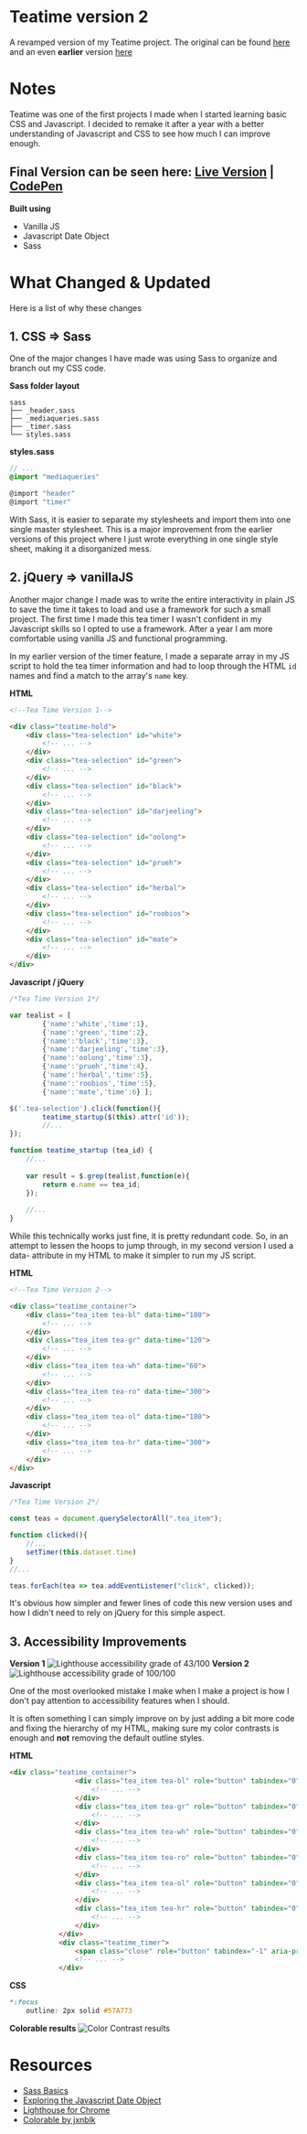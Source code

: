 # Teatime version 2
A revamped version of my Teatime project. The original can be found [here](https://github.com/janetmndz/teatime) and an even **earlier** version [here](https://codepen.io/janmez/pen/XJgRRV)
# Notes
Teatime was one of the first projects I made when I started learning basic CSS and Javascript. I decided to remake it after a year with a better understanding of Javascript and CSS to see how much I can improve enough.

## **Final Version can be seen here:** [Live Version](https://janetmndz.github.io/teatime-v2/) | [CodePen](https://codepen.io/janmez/full/XxJvwY/)

**Built using**
- Vanilla JS
- Javascript Date Object
- Sass
# What Changed & Updated
Here is a list of why these changes
## **1. CSS => Sass**
One of the major changes I have made was using Sass to organize and branch out my CSS code.

**Sass folder layout**
```
sass
├── _header.sass
├── _mediaqueries.sass
├── _timer.sass
└── styles.sass
```
**styles.sass**
```scss
// ...
@import "mediaqueries"

@import "header"
@import "timer"
```
With Sass, it is easier to separate my stylesheets and import them into one single master stylesheet. This is a major improvement from the earlier versions of this project where I just wrote everything in one single style sheet, making it a disorganized mess.
## **2. jQuery => vanillaJS**
Another major change I made was to write the entire interactivity in plain JS to save the time it takes to load and use a framework for such a small project. The first time I made this tea timer I wasn't confident in my Javascript skills so I opted to use a framework. After a year I am more comfortable using vanilla JS and functional programming.


In my earlier version of the timer feature, I made a separate array in my JS script to hold the tea timer information and had to loop through the HTML `id` names and find a match to the array's `name` key.

**HTML**
```html
<!--Tea Time Version 1-->

<div class="teatime-hold">
    <div class="tea-selection" id="white">
        <!-- ... -->
    </div>
    <div class="tea-selection" id="green">
        <!-- ... -->
    </div>
    <div class="tea-selection" id="black">
        <!-- ... -->
    </div>
    <div class="tea-selection" id="darjeeling">
        <!-- ... -->
    </div>
    <div class="tea-selection" id="oolong">
        <!-- ... -->
    </div>
    <div class="tea-selection" id="prueh">
        <!-- ... -->
    </div>
    <div class="tea-selection" id="herbal">
        <!-- ... -->
    </div>
    <div class="tea-selection" id="roobios">
        <!-- ... -->
    </div>
    <div class="tea-selection" id="mate">
        <!-- ... -->
    </div>
</div>
```
**Javascript / jQuery**
```javascript
/*Tea Time Version 1*/

var tealist = [
		{'name':'white','time':1},
		{'name':'green','time':2},
		{'name':'black','time':3},
		{'name':'darjeeling','time':3},
		{'name':'oolong','time':3},
		{'name':'prueh','time':4},
		{'name':'herbal','time':5},
		{'name':'roobios','time':5},
		{'name':'mate','time':6} ];

$('.tea-selection').click(function(){
		teatime_startup($(this).attr('id'));
		//...
});

function teatime_startup (tea_id) {
    //...
    
    var result = $.grep(tealist,function(e){
        return e.name == tea_id;
    });
    
    //...
}
```
While this technically works just fine, it is pretty redundant code. So, in an attempt to lessen the hoops to jump through, in my second version I used a data- attribute in my HTML to make it simpler to run my JS script.

**HTML**
```html
<!--Tea Time Version 2-->

<div class="teatime_container">
    <div class="tea_item tea-bl" data-time="180">
        <!-- ... -->
    </div>
    <div class="tea_item tea-gr" data-time="120">
        <!-- ... -->
    </div>
    <div class="tea_item tea-wh" data-time="60">
        <!-- ... -->
    </div>
    <div class="tea_item tea-ro" data-time="300">
        <!-- ... -->
    </div>
    <div class="tea_item tea-ol" data-time="180">
        <!-- ... -->
    </div>
    <div class="tea_item tea-hr" data-time="300">
        <!-- ... -->
    </div>
</div>
```
**Javascript**
```javascript
/*Tea Time Version 2*/

const teas = document.querySelectorAll(".tea_item");

function clicked(){
    //...
    setTimer(this.dataset.time)
}
//...

teas.forEach(tea => tea.addEventListener("click", clicked));
```
It's obvious how simpler and fewer lines of code this new version uses and how I didn't need to rely on jQuery for this simple aspect.
## **3. Accessibility Improvements**
**Version 1**
![Lighthouse accessibility grade of 43/100](\images\version1-lighthouse.png)
**Version 2**
![Lighthouse accessibility grade of 100/100](\images\version2-lighthouse.png)

One of the most overlooked mistake I make when I make a project is how I don't pay attention to accessibility features when I should.

It is often something I can simply improve on by just adding a bit more code and fixing the hierarchy of my HTML, making sure my color contrasts is enough and **not** removing the default outline styles.

**HTML**
```HTML
<div class="teatime_container">
                <div class="tea_item tea-bl" role="button" tabindex="0" aria-pressed="false" aria-label="Black tea" data-time="180">
                    <!-- ... -->
                </div>
                <div class="tea_item tea-gr" role="button" tabindex="0" aria-pressed="false" aria-label="Green Tea" data-time="120">
                    <!-- ... -->
                </div>
                <div class="tea_item tea-wh" role="button" tabindex="0" aria-pressed="false" aria-label="White Tea" data-time="60">
                    <!-- ... -->
                </div>
                <div class="tea_item tea-ro" role="button" tabindex="0" aria-pressed="false" aria-label="Roobios Tea" data-time="300">
                    <!-- ... -->
                </div>
                <div class="tea_item tea-ol" role="button" tabindex="0" aria-pressed="false" aria-label="Oolong Tea" data-time="180">
                    <!-- ... -->
                </div>
                <div class="tea_item tea-hr" role="button" tabindex="0" aria-pressed="false" aria-label="Herbal Tea" data-time="300">
                    <!-- ... -->
                </div>
            </div>
            <div class="teatime_timer">
                <span class="close" role="button" tabindex="-1" aria-pressed="false" aria-label="Close" ><i class="fa fa-times"></i></i></span>
                <!-- ... -->
            </div>
```
**CSS**
```scss
*:focus
    outline: 2px solid #57A773
```
**Colorable results**
![Color Contrast results](/images/version2-contrast.png)

# Resources
- [Sass Basics](http://sass-lang.com/guide)
- [Exploring the Javascript Date Object](https://alligator.io/js/date-object/)
- [Lighthouse for Chrome](https://developers.google.com/web/tools/lighthouse/)
- [Colorable by jxnblk](https://github.com/jxnblk/colorable)
